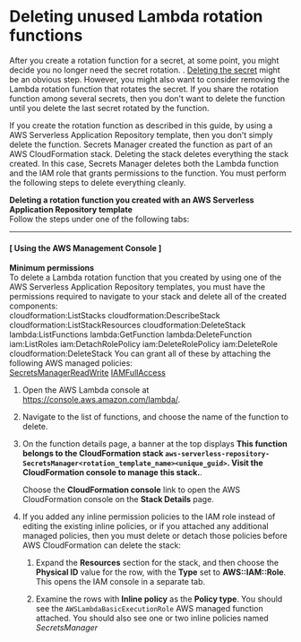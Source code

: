 # Deleting unused Lambda rotation functions<a name="rotating-secrets-managing-functions"></a>

After you create a rotation function for a secret, at some point, you might decide you no longer need the secret rotation\. \. [Deleting the secret](manage_delete-restore-secret.md) might be an obvious step\. However, you might also want to consider removing the Lambda rotation function that rotates the secret\. If you share the rotation function among several secrets, then you don't want to delete the function until you delete the last secret rotated by the function\.

If you create the rotation function as described in this guide, by using a AWS Serverless Application Repository template, then you don't simply delete the function\. Secrets Manager created the function as part of an AWS CloudFormation stack\. Deleting the stack deletes everything the stack created\. In this case, Secrets Manager deletes both the Lambda function and the IAM role that grants permissions to the function\. You must perform the following steps to delete everything cleanly\.

**Deleting a rotation function you created with an AWS Serverless Application Repository template**  
Follow the steps under one of the following tabs:

------
#### [ Using the AWS Management Console ]

**Minimum permissions**  
To delete a Lambda rotation function that you created by using one of the AWS Serverless Application Repository templates, you must have the permissions required to navigate to your stack and delete all of the created components:  
cloudformation:ListStacks
cloudformation:DescribeStack
cloudformation:ListStackResources
cloudformation:DeleteStack
lambda:ListFunctions
lambda:GetFunction
lambda:DeleteFunction
iam:ListRoles
iam:DetachRolePolicy
iam:DeleteRolePolicy
iam:DeleteRole
cloudformation:DeleteStack
You can grant all of these by attaching the following AWS managed policies:  
[SecretsManagerReadWrite](https://console.aws.amazon.com/iam/home#/policies/arn:aws:iam::aws:policy/SecretsManagerReadWrite)
[IAMFullAccess](https://console.aws.amazon.com/iam/home#/policies/arn:aws:iam::aws:policy/IAMFullAccess)

1. Open the AWS Lambda console at [https://console\.aws\.amazon\.com/lambda/](https://console.aws.amazon.com/lambda/)\.

1. Navigate to the list of functions, and choose the name of the function to delete\.

1. On the function details page, a banner at the top displays **This function belongs to the CloudFormation stack `aws-serverless-repository-SecretsManager<rotation_template_name><unique_guid>`\. Visit the CloudFormation console to manage this stack\.**\. 

   Choose the **CloudFormation console** link to open the AWS CloudFormation console on the **Stack Details** page\.

1. If you added any inline permission policies to the IAM role instead of editing the existing inline policies, or if you attached any additional managed policies, then you must delete or detach those policies before AWS CloudFormation can delete the stack:

   1. Expand the **Resources** section for the stack, and then choose the **Physical ID** value for the row, with the **Type** set to **AWS::IAM::Role**\. This opens the IAM console in a separate tab\.

   1. Examine the rows with **Inline policy** as the **Policy type**\. You should see the `AWSLambdaBasicExecutionRole` AWS managed function attached\. You should also see one or two inline policies named **SecretsManager*<template name>*Policy0** and **SecretsManager*<template name>*Policy1**\. If you see any policies other than those, Secrets Manager did not create them as part of the stack\. The policies were added manually after the stack was created\. You must manually delete or detach them\. If you don't, the request to delete the stack in the following steps can fail\.

   1. Return to the **Stack Details** page of the AWS CloudFormation console\.

1. Choose **Other Actions**, and then choose **Delete Stack**\.

1. On the **Delete Stack** confirmation dialog box, choose **Yes, Delete**\.

   The **Status** changes to **DELETE\_IN\_PROGRESS**\. If the deletion successfully completes, the **Status** eventually changes to **DELETE\_COMPLETE**\.

1. When you return to the list of stacks, you no longer see the deleted stack\. 

------
#### [ Using the AWS CLI or SDK Operations ]

**Minimum permissions**  
To delete a Lambda rotation function you created by using one of the AWS Serverless Application Repository templates, you must have the permissions required to perform each of the AWS CLI or equivalent API operations listed in the following steps\. You can grant all of these by attaching the following two AWS managed policies:  
[SecretsManagerReadWrite](https://console.aws.amazon.com/iam/home#/policies/arn:aws:iam::aws:policy/SecretsManagerReadWrite)
[IAMFullAccess](https://console.aws.amazon.com/iam/home#/policies/arn:aws:iam::aws:policy/IAMFullAccess)

1. Open a command prompt to run the AWS CLI commands\.

1. To determine which AWS CloudFormation stack contains a specific function, run the following command with the function name passed as the `--physical-resource-id` parameter\. This returns a list of resources associated with the stack that owns the specified function\.

   ```
   $ aws cloudformation describe-stack-resources --physical-resource-id MyLambdaRotationFunction
   {{
       "StackResources": [
           {
               "StackName": "aws-serverless-repository-MyLambdaCreationStack",
               "StackId": "arn:aws:cloudformation:us-east-1:123456789012:stack/aws-serverless-repository-MyLambdaCreationStack/EXAMPLE2-90ab-cdef-fedc-ba987EXAMPLE",
               "LogicalResourceId": "SecretsManagerRotationTemplate",
               "PhysicalResourceId": "MySecretsManagerRotationFunction",
               "ResourceType": "AWS::Lambda::Function",
               "Timestamp": "2018-04-27T18:03:05.490Z",
               "ResourceStatus": "CREATE_COMPLETE"
           },
           {
               "StackName": "aws-serverless-repository-MyLambdaCreationStack",
               "StackId": "arn:aws:cloudformation:us-east-1:123456789012:stack/aws-serverless-repository-MyLambdaCreationStack/EXAMPLE2-90ab-cdef-fedc-ba987EXAMPLE",
               "LogicalResourceId": "SecretsManagerRotationTemplateRole",
               "PhysicalResourceId": "aws-serverless-repository-SecretsManagerRotationTe-<random-chars>",
               "ResourceType": "AWS::IAM::Role",
               "Timestamp": "2018-04-27T18:03:00.623Z",
               "ResourceStatus": "CREATE_COMPLETE"
           }
       ]
   }
   ```

1. Look for the `StackId` and `PhysicalResourceId` response values associated with the "ResourceType" :"AWS::IAM::Role", the name of the IAM role with permissions to invoke the function\. If you added any inline permission policies to the IAM role instead of editing the existing inline policies, or if you attached any additional managed policies, then you must delete or detach those policies before AWS CloudFormation can delete the stack\.

   To determine if you have any embedded inline policies, run the following command\. 

   ```
   $ aws iam list-role-policies --role-name <role-name-from-PhysicalResourceId-on-previous-command>
   {
       "PolicyNames": [
           "SecretsManagerRotationTemplateRolePolicy0",
           "SecretsManagerRotationTemplateRolePolicy1"
       ]
   }
   ```

   The inline policies named as shown here are expected, and you don't need to do anything with them\.

1. If you see any policies listed other than those two, you must delete them from the role before you can proceed\.

   ```
   $ aws iam delete-role-policy --role-name <role-name-from-PhysicalResourceId-on-previous-command> /
          --policy-name <policy-name-from-previous-command>
   ```

1. Now check to see if you have any managed policies attached to the role:

   ```
   $ aws iam list-attached-role-policies --role-name <role-name-from-PhysicalResourceId-on-previous-command>
   ```

1. If you see any policies listed at all in the previous command output, run this final preparatory command to detach them from the role:

   ```
   $ aws iam detach-role-policy --role-name <role-name-from-PhysicalResourceId-on-previous-command> /
          --policy-arn <ARN-of-policy-discovered-in-previous-command>
   ```

1. Now you can delete the stack, which deletes all of the associated resources\. Pass the name of the stack you retrieved in step 2 as the `--stack-name`:

   ```
   $ aws cloudformation delete-stack --stack-name aws-serverless-repository-MyLambdaCreationStack
   ```

   AWS CloudFormation deletes the IAM role and the Lambda rotation function shortly after you run this command\.

------